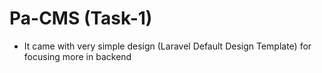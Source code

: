 # Pa-CMS (Task-1)

- It came with very simple design (Laravel Default Design Template)
  for focusing more in backend 